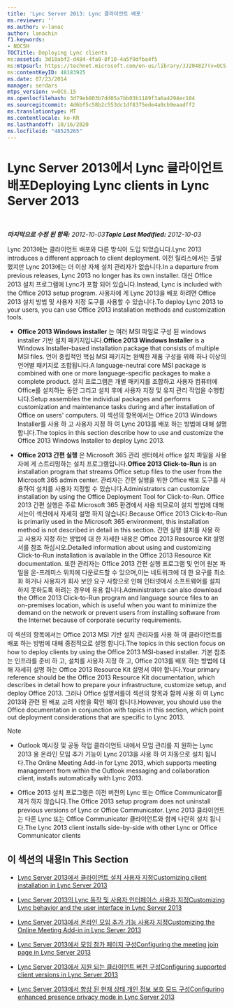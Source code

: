 ```yaml
---
title: 'Lync Server 2013: Lync 클라이언트 배포'
ms.reviewer: ''
ms.author: v-lanac
author: lanachin
f1.keywords:
- NOCSH
TOCTitle: Deploying Lync clients
ms:assetid: 3d10abf2-d484-4fa0-8f10-4a5f9dfba4f5
ms:mtpsurl: https://technet.microsoft.com/en-us/library/JJ204827(v=OCS.15)
ms:contentKeyID: 48183925
ms.date: 07/23/2014
manager: serdars
mtps_version: v=OCS.15
ms.openlocfilehash: 3d79eb803b7dd05a7bb03b1189f3a6a4294ec104
ms.sourcegitcommit: 4d6bf5c58b2c553dc1df8375ede4a9cb9eaadff2
ms.translationtype: MT
ms.contentlocale: ko-KR
ms.lasthandoff: 10/16/2020
ms.locfileid: "48525265"
---
```

# <a name="deploying-lync-clients-in-lync-server-2013"></a><span data-ttu-id="bd72a-102">Lync Server 2013에서 Lync 클라이언트 배포</span><span class="sxs-lookup"><span data-stu-id="bd72a-102">Deploying Lync clients in Lync Server 2013</span></span>

<div data-xmlns="http://www.w3.org/1999/xhtml">

<div class="topic" data-xmlns="http://www.w3.org/1999/xhtml" data-msxsl="urn:schemas-microsoft-com:xslt" data-cs="https://msdn.microsoft.com/">

<div data-asp="https://msdn2.microsoft.com/asp">



</div>

<div id="mainSection">

<div id="mainBody">

<span> </span>

<span data-ttu-id="bd72a-103">_**마지막으로 수정 된 항목:** 2012-10-03_</span><span class="sxs-lookup"><span data-stu-id="bd72a-103">_**Topic Last Modified:** 2012-10-03_</span></span>

<span data-ttu-id="bd72a-104">Lync 2013에는 클라이언트 배포와 다른 방식이 도입 되었습니다.</span><span class="sxs-lookup"><span data-stu-id="bd72a-104">Lync 2013 introduces a different approach to client deployment.</span></span> <span data-ttu-id="bd72a-105">이전 릴리스에서는 출발 했지만 Lync 2013에는 더 이상 자체 설치 관리자가 없습니다.</span><span class="sxs-lookup"><span data-stu-id="bd72a-105">In a departure from previous releases, Lync 2013 no longer has its own installer.</span></span> <span data-ttu-id="bd72a-106">대신 Office 2013 설치 프로그램에 Lync가 포함 되어 있습니다.</span><span class="sxs-lookup"><span data-stu-id="bd72a-106">Instead, Lync is included with the Office 2013 setup program.</span></span> <span data-ttu-id="bd72a-107">사용자에 게 Lync 2013을 배포 하려면 Office 2013 설치 방법 및 사용자 지정 도구를 사용할 수 있습니다.</span><span class="sxs-lookup"><span data-stu-id="bd72a-107">To deploy Lync 2013 to your users, you can use Office 2013 installation methods and customization tools.</span></span>

  - <span data-ttu-id="bd72a-108">**Office 2013 Windows installer** 는 여러 MSI 파일로 구성 된 windows installer 기반 설치 패키지입니다.</span><span class="sxs-lookup"><span data-stu-id="bd72a-108">**Office 2013 Windows Installer** is a Windows Installer-based installation package that consists of multiple MSI files.</span></span> <span data-ttu-id="bd72a-109">언어 중립적인 핵심 MSI 패키지는 완벽한 제품 구성을 위해 하나 이상의 언어별 패키지로 조합됩니다.</span><span class="sxs-lookup"><span data-stu-id="bd72a-109">A language-neutral core MSI package is combined with one or more language-specific packages to make a complete product.</span></span> <span data-ttu-id="bd72a-110">설치 프로그램은 개별 패키지를 조합하고 사용자 컴퓨터에 Office를 설치하는 동안 그리고 설치 후에 사용자 지정 및 유지 관리 작업을 수행합니다.</span><span class="sxs-lookup"><span data-stu-id="bd72a-110">Setup assembles the individual packages and performs customization and maintenance tasks during and after installation of Office on users' computers.</span></span> <span data-ttu-id="bd72a-111">이 섹션의 항목에서는 Office 2013 Windows Installer를 사용 하 고 사용자 지정 하 여 Lync 2013를 배포 하는 방법에 대해 설명 합니다.</span><span class="sxs-lookup"><span data-stu-id="bd72a-111">The topics in this section describe how to use and customize the Office 2013 Windows Installer to deploy Lync 2013.</span></span>

  - <span data-ttu-id="bd72a-112">**Office 2013 간편 실행** 은 Microsoft 365 관리 센터에서 office 설치 파일을 사용자에 게 스트리밍하는 설치 프로그램입니다.</span><span class="sxs-lookup"><span data-stu-id="bd72a-112">**Office 2013 Click-to-Run** is an installation program that streams Office setup files to the user from the Microsoft 365 admin center.</span></span> <span data-ttu-id="bd72a-113">관리자는 간편 실행을 위한 Office 배포 도구를 사용하여 설치를 사용자 지정할 수 있습니다.</span><span class="sxs-lookup"><span data-stu-id="bd72a-113">Administrators can customize installation by using the Office Deployment Tool for Click-to-Run.</span></span> <span data-ttu-id="bd72a-114">Office 2013 간편 실행은 주로 Microsoft 365 환경에서 사용 되므로이 설치 방법에 대해서는이 섹션에서 자세히 설명 하지 않습니다.</span><span class="sxs-lookup"><span data-stu-id="bd72a-114">Because Office 2013 Click-to-Run is primarily used in the Microsoft 365 environment, this installation method is not described in detail in this section.</span></span> <span data-ttu-id="bd72a-115">간편 실행 설치를 사용 하 고 사용자 지정 하는 방법에 대 한 자세한 내용은 Office 2013 Resource Kit 설명서를 참조 하십시오.</span><span class="sxs-lookup"><span data-stu-id="bd72a-115">Detailed information about using and customizing Click-to-Run installation is available in the Office 2013 Resource Kit documentation.</span></span> <span data-ttu-id="bd72a-116">또한 관리자는 Office 2013 간편 실행 프로그램 및 언어 원본 파일을 온-프레미스 위치에 다운로드할 수 있으며,이는 네트워크에 대 한 요구를 최소화 하거나 사용자가 회사 보안 요구 사항으로 인해 인터넷에서 소프트웨어를 설치 하지 못하도록 하려는 경우에 유용 합니다.</span><span class="sxs-lookup"><span data-stu-id="bd72a-116">Administrators can also download the Office 2013 Click-to-Run program and language source files to an on-premises location, which is useful when you want to minimize the demand on the network or prevent users from installing software from the Internet because of corporate security requirements.</span></span>

<span data-ttu-id="bd72a-117">이 섹션의 항목에서는 Office 2013 MSI 기반 설치 관리자를 사용 하 여 클라이언트를 배포 하는 방법에 대해 중점적으로 설명 합니다.</span><span class="sxs-lookup"><span data-stu-id="bd72a-117">The topics in this section focus on how to deploy clients by using the Office 2013 MSI-based installer.</span></span> <span data-ttu-id="bd72a-118">기본 참조는 인프라를 준비 하 고, 설치를 사용자 지정 하 고, Office 2013를 배포 하는 방법에 대해 자세히 설명 하는 Office 2013 Resource Kit 설명서 여야 합니다.</span><span class="sxs-lookup"><span data-stu-id="bd72a-118">Your primary reference should be the Office 2013 Resource Kit documentation, which describes in detail how to prepare your infrastructure, customize setup, and deploy Office 2013.</span></span> <span data-ttu-id="bd72a-119">그러나 Office 설명서를이 섹션의 항목과 함께 사용 하 여 Lync 2013와 관련 된 배포 고려 사항을 확인 해야 합니다.</span><span class="sxs-lookup"><span data-stu-id="bd72a-119">However, you should use the Office documentation in conjunction with topics in this section, which point out deployment considerations that are specific to Lync 2013.</span></span>

<div>


> [!NOTE]  
> <UL>
> <LI>
> <P><span data-ttu-id="bd72a-120">Outlook 메시징 및 공동 작업 클라이언트 내에서 모임 관리를 지 원하는 Lync 2013 용 온라인 모임 추가 기능이 Lync 2013을 사용 하 여 자동으로 설치 됩니다.</span><span class="sxs-lookup"><span data-stu-id="bd72a-120">The Online Meeting Add-in for Lync 2013, which supports meeting management from within the Outlook messaging and collaboration client, installs automatically with Lync 2013.</span></span></P>
> <LI>
> <P><span data-ttu-id="bd72a-121">Office 2013 설치 프로그램은 이전 버전의 Lync 또는 Office Communicator를 제거 하지 않습니다.</span><span class="sxs-lookup"><span data-stu-id="bd72a-121">The Office 2013 setup program does not uninstall previous versions of Lync or Office Communicator.</span></span> <span data-ttu-id="bd72a-122">Lync 2013 클라이언트는 다른 Lync 또는 Office Communicator 클라이언트와 함께 나란히 설치 됩니다.</span><span class="sxs-lookup"><span data-stu-id="bd72a-122">The Lync 2013 client installs side-by-side with other Lync or Office Communicator clients</span></span></P></LI></UL>



</div>

<div>

## <a name="in-this-section"></a><span data-ttu-id="bd72a-123">이 섹션의 내용</span><span class="sxs-lookup"><span data-stu-id="bd72a-123">In This Section</span></span>

  - [<span data-ttu-id="bd72a-124">Lync Server 2013에서 클라이언트 설치 사용자 지정</span><span class="sxs-lookup"><span data-stu-id="bd72a-124">Customizing client installation in Lync Server 2013</span></span>](lync-server-2013-customizing-client-installation.md)

  - [<span data-ttu-id="bd72a-125">Lync Server 2013의 Lync 동작 및 사용자 인터페이스 사용자 지정</span><span class="sxs-lookup"><span data-stu-id="bd72a-125">Customizing Lync behavior and the user interface in Lync Server 2013</span></span>](lync-server-2013-customizing-lync-behavior-and-the-user-interface.md)

  - [<span data-ttu-id="bd72a-126">Lync Server 2013에서 온라인 모임 추가 기능 사용자 지정</span><span class="sxs-lookup"><span data-stu-id="bd72a-126">Customizing the Online Meeting Add-in in Lync Server 2013</span></span>](lync-server-2013-customizing-the-online-meeting-add-in.md)

  - [<span data-ttu-id="bd72a-127">Lync Server 2013에서 모임 참가 페이지 구성</span><span class="sxs-lookup"><span data-stu-id="bd72a-127">Configuring the meeting join page in Lync Server 2013</span></span>](lync-server-2013-configuring-the-meeting-join-page.md)

  - [<span data-ttu-id="bd72a-128">Lync Server 2013에서 지원 되는 클라이언트 버전 구성</span><span class="sxs-lookup"><span data-stu-id="bd72a-128">Configuring supported client versions in Lync Server 2013</span></span>](lync-server-2013-configuring-supported-client-versions.md)

  - [<span data-ttu-id="bd72a-129">Lync Server 2013에서 향상 된 현재 상태 개인 정보 보호 모드 구성</span><span class="sxs-lookup"><span data-stu-id="bd72a-129">Configuring enhanced presence privacy mode in Lync Server 2013</span></span>](lync-server-2013-configuring-enhanced-presence-privacy-mode.md)

</div>

</div>

<span> </span>

</div>

</div>

</div>

